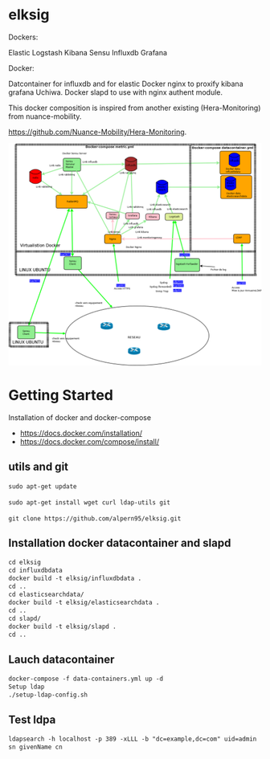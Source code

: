 # elksig

Dockers:
 
Elastic Logstash Kibana Sensu Influxdb Grafana

Docker:

Datcontainer for influxdb and for elastic
Docker nginx to proxify kibana grafana Uchiwa.
Docker slapd to use with nginx authent module.

This docker composition is inspired from another existing (Hera-Monitoring) from nuance-mobility.

https://github.com/Nuance-Mobility/Hera-Monitoring.

![Architecture](https://github.com/alpern95/elksig/blob/master/ELKSIG.png)

# Getting Started

Installation of docker and docker-compose
 
- https://docs.docker.com/installation/
- https://docs.docker.com/compose/install/


## utils and git

```
sudo apt-get update

sudo apt-get install wget curl ldap-utils git

git clone https://github.com/alpern95/elksig.git
```

## Installation docker datacontainer and slapd

```
cd elksig
cd influxdbdata
docker build -t elksig/influxdbdata .
cd ..
cd elasticsearchdata/
docker build -t elksig/elasticsearchdata .
cd ..
cd slapd/
docker build -t elksig/slapd .
cd ..
```

## Lauch datacontainer

```
docker-compose -f data-containers.yml up -d
Setup ldap
./setup-ldap-config.sh
```

## Test ldpa
```
ldapsearch -h localhost -p 389 -xLLL -b "dc=example,dc=com" uid=admin sn givenName cn
```


